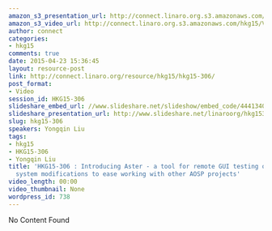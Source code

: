 ```yaml
---
amazon_s3_presentation_url: http://connect.linaro.org.s3.amazonaws.com/hkg15/Videos/02-11-Wednesday/HKG15-306.pdf
amazon_s3_video_url: http://connect.linaro.org.s3.amazonaws.com/hkg15/Videos/02-11-Wednesday/HKG15-306+Introducing+Aster+-+a+tool+for+remote+GUI+testing+on+AOSP.mp4
author: connect
categories:
- hkg15
comments: true
date: 2015-04-23 15:36:45
layout: resource-post
link: http://connect.linaro.org/resource/hkg15/hkg15-306/
post_format:
- Video
session_id: HKG15-306
slideshare_embed_url: //www.slideshare.net/slideshow/embed_code/44413403
slideshare_presentation_url: http://www.slideshare.net/linaroorg/hkg15306-introducing-aster-a-tool-for-remote-gui-testing-on-aosp
slug: hkg15-306
speakers: Yongqin Liu
tags:
- hkg15
- HKG15-306
- Yongqin Liu
title: 'HKG15-306 : Introducing Aster - a tool for remote GUI testing on AOSP / Build
  system modifications to ease working with other AOSP projects'
video_length: 00:00
video_thumbnail: None
wordpress_id: 738
---
```


No Content Found